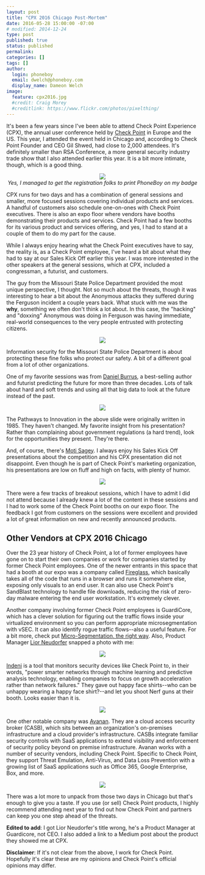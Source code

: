 ```yaml
---
layout: post
title: "CPX 2016 Chicago Post-Mortem"
date: 2016-05-28 15:00:00 -07:00
# modified: 2014-12-24
type: post
published: true
status: published
permalink: 
categories: []
tags: []
author:
  login: phoneboy
  email: dwelch@phoneboy.com
  display_name: Dameon Welch
image:
  feature: cpx2016.jpg
  #credit: Craig Morey
  #creditlink: https://www.flickr.com/photos/pixelthing/
---
```

It's been a few years since I've been able to attend Check Point Experience (CPX), the annual user conference held by [Check Point](https://www.checkpoint.com) in Europe and the US. This year, I attended the event held in Chicago and, according to Check Point Founder and CEO Gil Shwed, had close to 2,000 attendees. It's definitely smaller than RSA Conference, a more general security industry trade show that I also attended earlier this year. It is a bit more intimate, though, which is a good thing.

<center><img src="/images/cpx2016-phoneboy-badge.jpg"></center>
<center><i>Yes, I managed to get the registration folks to print PhoneBoy on my badge</i></center>

CPX runs for two days and has a combination of general sessions and smaller, more focused sessions covering individual products and services. A handful of customers also schedule one-on-ones with Check Point executives. There is also an expo floor where vendors have booths demonstrating their products and services. Check Point had a few booths for its various product and services offering, and yes, I had to stand at a couple of them to do my part for the cause. 

While I always enjoy hearing what the Check Point executives have to say, the reality is, as a Check Point employee, I've heard a bit about what they had to say at our Sales Kick Off earlier this year. I was more interested in the other speakers at the general sessions, which at CPX, included a congressman, a futurist, and customers. 

The guy from the Missouri State Police Department provided the most unique perspective, I thought. Not so much about the threats, though it was interesting to hear a bit about the Anonymous attacks they suffered during the Ferguson incident a couple years back. What stuck with me was the **why**, something we often don't think a lot about. In this case, the "hacking" and "doxxing" Anonymous was doing in Ferguson was having immediate, real-world consequences to the very people entrusted with protecting citizens. 

<center><img src="/images/cpx2016-police.jpg"></center>

Information security for the Missouri State Police Department is about protecting these fine folks who protect our safety. A bit of a different goal from a lot of other organizations.

One of my favorite sessions was from [Daniel Burrus](https://www.linkedin.com/in/danielburrus), a best-selling author and futurist predicting the future for more than three decades. Lots of talk about hard and soft trends and using all that big data to look at the future instead of the past.

<center><img src="/images/cpx2016-burrus-innovation.jpg"></center>

The Pathways to Innovation in the above slide were originally written in 1985. They haven't changed. My favorite insight from his presentation? Rather than complaining about government regulations (a hard trend), look for the opportunities they present. They're there. 

And, of course, there's [Moti Sagey](https://il.linkedin.com/in/motisagey). I always enjoy his Sales Kick Off presentations about the competition and his CPX presentation did not disappoint. Even though he is part of Check Point's marketing organization, his presentations are low on fluff and high on facts, with plenty of humor. 

<center><img src="/images/cpx2016-moti.jpg"></center>

There were a few tracks of breakout sessions, which I have to admit I did not attend because I already knew a lot of the content in these sessions and I had to work some of the Check Point booths on our expo floor. The feedback I got from customers on the sessions were excellent and provided a lot of great information on new and recently announced products. 

## Other Vendors at CPX 2016 Chicago

Over the 23 year history of Check Point, a lot of former employees have gone on to start their own companies or work for companies started by former Check Point employees. One of the newer entrants in this space that had a booth at our expo was a company called [Fireglass](https://fire.glass/), which basically takes all of the code that runs in a browser and runs it somewhere else, exposing only visuals to an end user. It can also use Check Point's SandBlast technology to handle file downloads, reducing the risk of zero-day malware entering the end user workstation. It's extremely clever.

Another company involving former Check Point employees is GuardiCore, which has a clever solution for figuring out the traffic flows inside your virtualized environment so you can perform appropriate microsegmentation with vSEC. It can also identify rogue traffic flows--also a useful feature. For a bit more, check put [Micro-Segmentation, the right way](https://medium.com/@liorus/micro-segmentation-the-right-way-19636e831c8e). Also, Product Manager [Lior Neudorfer](https://twitter.com/liorus) snapped a photo with me:

<center><img src="/images/cpx2016-phoneboy-guardicore.jpg"></center>

[Indeni](http://www.indeni.com) is a tool that monitors security devices like Check Point to, in their words, "power smarter networks through machine learning and predictive analysis technology, enabling companies to focus on growth acceleration rather than network failures." They gave out happy face shirts--who can be unhappy wearing a happy face shirt?--and let you shoot Nerf guns at their booth. Looks easier than it is.

<center><img src="/images/cpx2016-phoneboy-indeni.jpg"></center>

One other notable company was [Avanan](http://www.avanan.com/). They are a cloud access security broker (CASB), which sits between an organization's on-premises infrastructure and a cloud provider's infrastructure. CASBs integrate familiar security controls with SaaS applications to extend visibility and enforcement of security policy beyond on premise infrastructure. Avanan works with a number of security vendors, including Check Point. Specific to Check Point, they support Threat Emulation, Anti-Virus, and Data Loss Prevention with a growing list of SaaS applications such as Office 365, Google Enterprise, Box, and more.  

<center><img src="/images/avanan-cp.png"></center>

There was a lot more to unpack from those two days in Chicago but that's enough to give you a taste. If you use (or sell) Check Point products, I highly recommend attending next year to find out how Check Point and partners can keep you one step ahead of the threats.

**Edited to add**: I got Lior Neudorfer's title wrong, he's a Product Manager at Guardicore, not CEO. I also added a link to a Medium post about the product they showed me at CPX.

**Disclaimer**: If it's not clear from the above, I work for Check Point. Hopefully it's clear these are my opinions and Check Point's official opinions may differ. 
